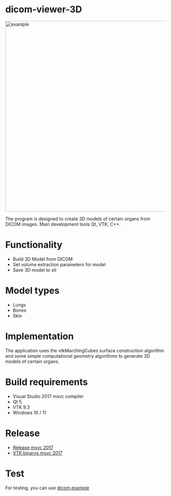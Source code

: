 # dicom-viewer-3D
<img width="796" height="596" alt="example" src="https://github.com/user-attachments/assets/b075c69e-2f31-4ed0-900f-2c38c133a7ed" />

The program is designed to create 3D models of certain organs from DICOM images.
Main development tools Qt, VTK, C++.
# Functionality
- Build 3D Model from DICOM
- Set volume extraction parameters for model
- Save 3D model to stl
# Model types
- Lungs
- Bones
- Skin
# Implementation
The application uses the vtkMarchingCubes surface construction algorithm
and some simple computational geometry algorithms to generate 3D models of certain organs.
# Build requirements
- Visual Studio 2017 msvc compiler
- Qt 5
- VTK 9.3
- Windows 10 / 11
# Release
- [Release msvc 2017](https://drive.google.com/file/d/1CP8jiLco1_gryoz_mbCdJC_O6Jq8JcPM/view?usp=sharing)
- [VTK binarys msvc 2017](https://drive.google.com/file/d/14xWSCmUyoiDUJTjGzdh0Buf1E0NwSy7R/view?usp=sharing)
# Test
For testing, you can use [dicom example](https://github.com/ghjuth2002/dicom-viewer-3D/tree/master/dicom-example)
